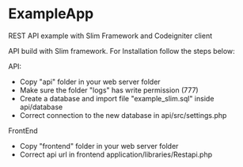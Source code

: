 # ExampleApp
REST API example with Slim Framework and Codeigniter client

API build with Slim framework. For Installation follow the steps below:

API:

 - Copy "api" folder in your web server folder
 - Make sure the folder "logs" has write permission (777)
 - Create a database and import file "example_slim.sql" inside api/database
 - Correct connection to the new database in api/src/settings.php

FrontEnd
 - Copy "frontend" folder in your web server folder
 - Correct api url in frontend application/libraries/Restapi.php


